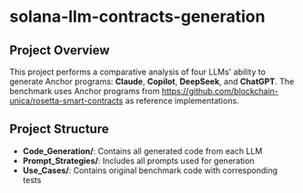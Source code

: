 # solana-llm-contracts-generation

## Project Overview
This project performs a comparative analysis of four LLMs' ability to generate Anchor programs: **Claude**, **Copilot**, **DeepSeek**, and **ChatGPT**. The benchmark uses Anchor programs from https://github.com/blockchain-unica/rosetta-smart-contracts as reference implementations.

## Project Structure
- **Code_Generation/**: Contains all generated code from each LLM
- **Prompt_Strategies/**: Includes all prompts used for generation
- **Use_Cases/**: Contains original benchmark code with corresponding tests
